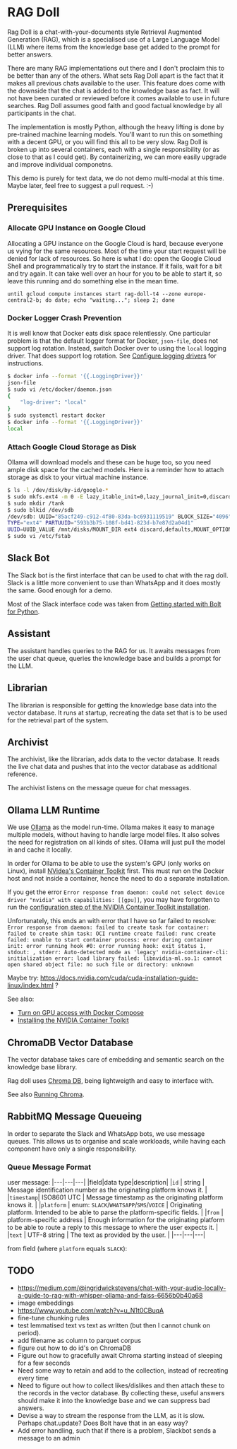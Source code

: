 # RAG Doll
Rag Doll is a chat-with-your-documents style Retrieval Augmented Generation
(RAG), which is a specialised use of a Large Language Model (LLM) where items
from the knowledge base get added to the prompt for better answers.

There are many RAG implementations out there and I don't proclaim this to be
better than any of the others. What sets Rag Doll apart is the fact that it
makes all previous chats available to the user. This feature does come with the
downside that the chat is added to the knowledge base as fact. It will not have
been curated or reviewed before it comes available to use in future searches.
Rag Doll assumes good faith and good factual knowledge by all participants in
the chat.

The implementation is mostly Python, although the heavy lifting is done by
pre-trained machine learning models. You'll want to run this on something with a
decent GPU, or you will find this all to be very slow. Rag Doll is broken up
into several containers, each with a single responsibility (or as close to that
as I could get). By containerizing, we can more easily upgrade and improve
individual componetns.

This demo is purely for text data, we do not demo multi-modal at this time.
Maybe later, feel free to suggest a pull request. :-)

## Prerequisites

### Allocate GPU Instance on Google Cloud
Allocating a GPU instance on the Google Cloud is hard, because everyone us vying
for the same resources. Most of the time your start request will be denied for
lack of resources. So here is what I do: open the Google Cloud Shell and
programmatically try to start the instance. If it fails, wait for a bit and
try again. It can take well over an hour for you to be able to start it, so
leave this running and do something else in the mean time.

`until gcloud compute instances start rag-doll-t4 --zone europe-central2-b; do date; echo "waiting..."; sleep 2; done`

### Docker Logger Crash Prevention
It is well know that Docker eats disk space relentlessly. One particular problem
is that the default logger format for Docker, `json-file`, does not support log
rotation. Instead, switch Docker over to using the `local` logging driver. That
does support log rotation. See
[Configure logging drivers](https://docs.docker.com/config/containers/logging/configure/)
for instructions.

```sh
$ docker info --format '{{.LoggingDriver}}'
json-file
$ sudo vi /etc/docker/daemon.json
{
    "log-driver": "local"
}
$ sudo systemctl restart docker
$ docker info --format '{{.LoggingDriver}}'
local
```


### Attach Google Cloud Storage as Disk
Ollama will download models and these can be huge too, so you need ample disk
space for the cached models. Here is a reminder how to attach storage as disk to
your virtual machine instance.

```sh
$ ls -l /dev/disk/by-id/google-*
$ sudo mkfs.ext4 -m 0 -E lazy_itable_init=0,lazy_journal_init=0,discard /dev/sdb
$ sudo mkdir /tank
$ sudo blkid /dev/sdb
/dev/sdb: UUID="85acf249-c912-4f80-83da-bc6931119519" BLOCK_SIZE="4096"
TYPE="ext4" PARTUUID="593b3b75-108f-bd41-823d-b7e87d2a04d1"
UUID=UUID_VALUE /mnt/disks/MOUNT_DIR ext4 discard,defaults,MOUNT_OPTION 0 2
$ sudo vi /etc/fstab
```

## Slack Bot
The Slack bot is the first interface that can be used to chat with the rag doll.
Slack is a little more convenient to use than WhatsApp and it does mostly the
same. Good enough for a demo.

Most of the Slack interface code was taken from
[Getting started with Bolt for Python](https://seratch.github.io/bolt-python/tutorial/getting-started).


## Assistant
The assistant handles queries to the RAG for us. It awaits messages from the
user chat queue, queries the knowledge base and builds a prompt for the LLM.


## Librarian
The librarian is responsible for getting the knowledge base data into the vector
database. It runs at startup, recreating the data set that is to be used for the
retrieval part of the system.


## Archivist
The archivist, like the librarian, adds data to the vector database. It reads
the live chat data and pushes that into the vector database as additional
reference.

The archivist listens on the message queue for chat messages. 


## Ollama LLM Runtime
We use [Ollama](https://ollama.com/) as the model run-time. Ollama makes it easy
to manage multiple models, without having to handle large model files. It also
solves the need for registration on all kinds of sites. Ollama will just pull
the model in and cache it locally.

In order for Ollama to be able to use the system's GPU (only works on Linux),
install
[NVidea's Container Toolkit](https://ollama.com/blog/ollama-is-now-available-as-an-official-docker-image)
first. This must run on the Docker host and not inside a container, hence the
need to do a separate installation.

If you get the error `Error response from daemon: could not select device driver "nvidia" with capabilities: [[gpu]]`, you may have forgotten to run the [configuration step of the NVIDIA Container Toolkit installation](https://docs.nvidia.com/datacenter/cloud-native/container-toolkit/latest/install-guide.html#configuration).

Unfortunately, this ends an with error that I have so far failed to resolve:
`Error response from daemon: failed to create task for container: failed to create shim task: OCI runtime create failed: runc create failed: unable to start container process: error during container init: error running hook #0: error running hook: exit status 1, stdout: , stderr: Auto-detected mode as 'legacy'
nvidia-container-cli: initialization error: load library failed: libnvidia-ml.so.1: cannot open shared object file: no such file or directory: unknown`

Maybe try: https://docs.nvidia.com/cuda/cuda-installation-guide-linux/index.html ?

See also:
- [Turn on GPU access with Docker Compose](https://docs.docker.com/compose/gpu-support/)
- [Installing the NVIDIA Container Toolkit](https://docs.nvidia.com/datacenter/cloud-native/container-toolkit/latest/install-guide.html)


## ChromaDB Vector Database
The vector database takes care of embedding and semantic search on the knowledge
base library.

Rag doll uses [Chroma DB](https://www.trychroma.com/), being lightweigth and
easy to interface with.

See also [Running Chroma](https://cookbook.chromadb.dev/running/running-chroma/#docker).


## RabbitMQ Message Queueing
In order to separate the Slack and WhatsApp bots, we use message queues. This
allows us to organise and scale workloads, while having each component have only
a single responsibility.

### Queue Message Format

user message:
|---|---|---|
|field|data type|description|
|`id`       | string                                 | Message identification number as the originating platform knows it. |
|`timestamp`| ISO8601 UTC                            | Message timestamp as the originating platform knows it. |
|`platform` | enum: `SLACK`/`WHATSAPP`/`SMS`/`VOICE` | Originating platform. Intended to be able to parse the platform-specific fields. |
|`from`     | platform-specific address              | Enough information for the originating platform to be able to route a reply to this message to where the user expects it. |
|`text`     | UTF-8 string                           | The text as provided by the user. |
|---|---|---|

from field (where `platform` equals `SLACK`):

## TODO

- https://medium.com/@ingridwickstevens/chat-with-your-audio-locally-a-guide-to-rag-with-whisper-ollama-and-faiss-6656b0b40a68
- image embeddings
- https://www.youtube.com/watch?v=u_N1t0CBuqA
- fine-tune chunking rules
- test lemmatised text vs text as written (but then I cannot chunk on period).
- add filename as column to parquet corpus
- figure out how to do id's on ChromaDB
- Figure out how to gracefully await Chroma starting instead of sleeping for a few seconds
- Need some way to retain and add to the collection, instead of recreating every time
- Need to figure out how to collect likes/dislikes and then attach these to the records in the vector database. By collecting these, useful answers should make it into the knowledge base and we can suppress bad answers.
- Devise a way to stream the response from the LLM, as it is slow. Perhaps chat.update? Does Bolt have that in an easy way?
- Add error handling, such that if there is a problem, Slackbot sends a message to an admin

